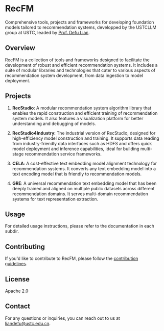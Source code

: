 # RecFM

Comprehensive tools, projects and frameworks for developing foundation models tailored to recommendation systems, developped by the USTCLLM group at USTC, leaded by [Prof. Defu Lian](https://faculty.ustc.edu.cn/liandefu).

## Overview

RecFM is a collection of tools and frameworks designed to facilitate the development of robust and efficient recommendation systems. It includes a suite of modular libraries and technologies that cater to various aspects of recommendation system development, from data ingestion to model deployment.

## Projects

1. **RecStudio**: A modular recommendation system algorithm library that enables the rapid construction and efficient training of recommendation system models. It also features a visualization platform for better understanding and debugging of models.

2. **RecStudio4Industry**: The industrial version of RecStudio, designed for high-efficiency model construction and training. It supports data reading from industry-friendly data interfaces such as HDFS and offers quick model deployment and inference capabilities, ideal for building multi-stage recommendation service frameworks.

3. **CELA**: A cost-effective text embedding model alignment technology for recommendation systems. It converts any text embedding model into a text encoding model that is friendly to recommendation models.

4. **GRE**: A universal recommendation text embedding model that has been deeply trained and aligned on multiple public datasets across different recommendation domains. It serves multi-domain recommendation systems for text representation extraction.


## Usage

For detailed usage instructions, please refer to the documentation in each subdir.

## Contributing

If you'd like to contribute to RecFM, please follow the [contribution guidelines](LINK_TO_CONTRIBUTION_GUIDELINES).

## License

Apache 2.0

## Contact

For any questions or inquiries, you can reach out to us at liandefu@ustc.edu.cn.
